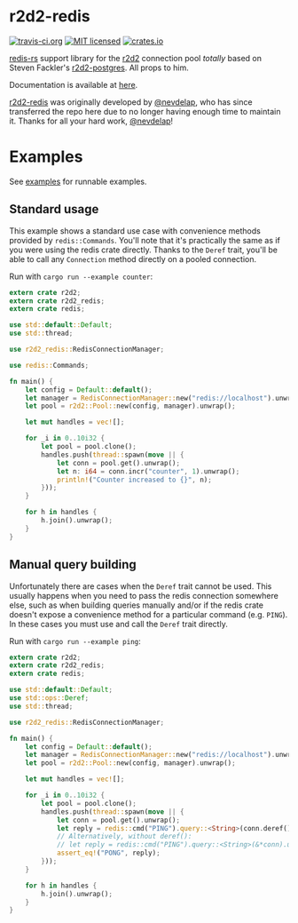 r2d2-redis
=============

[![travis-ci.org](https://travis-ci.org/sorccu/r2d2-redis.svg)](https://travis-ci.org/sorccu/r2d2-redis) [![MIT licensed](https://img.shields.io/badge/license-MIT-blue.svg)](./LICENSE) [![crates.io](http://meritbadge.herokuapp.com/r2d2-redis)](https://crates.io/crates/r2d2-redis)

[redis-rs](https://github.com/mitsuhiko/redis-rs) support library for the [r2d2](https://github.com/sfackler/r2d2) connection pool *totally* based on Steven Fackler's [r2d2-postgres](https://github.com/sfackler/r2d2-postgres). All props to him.

Documentation is available at [here](https://sorccu.github.io/r2d2-redis/doc/v0.5.1/r2d2_redis/).

[r2d2-redis](https://github.com/sorccu/r2d2-redis) was originally developed by [@nevdelap](https://github.com/nevdelap), who has since transferred the repo here due to no longer having enough time to maintain it. Thanks for all your hard work, [@nevdelap](https://github.com/nevdelap)!

# Examples

See [examples](examples) for runnable examples.

## Standard usage

This example shows a standard use case with convenience methods provided by `redis::Commands`. You'll note that it's practically the same as if you were using the redis crate directly. Thanks to the `Deref` trait, you'll be able to call any `Connection` method directly on a pooled connection.

Run with `cargo run --example counter`:

```rust
extern crate r2d2;
extern crate r2d2_redis;
extern crate redis;

use std::default::Default;
use std::thread;

use r2d2_redis::RedisConnectionManager;

use redis::Commands;

fn main() {
    let config = Default::default();
    let manager = RedisConnectionManager::new("redis://localhost").unwrap();
    let pool = r2d2::Pool::new(config, manager).unwrap();

    let mut handles = vec![];

    for _i in 0..10i32 {
        let pool = pool.clone();
        handles.push(thread::spawn(move || {
            let conn = pool.get().unwrap();
            let n: i64 = conn.incr("counter", 1).unwrap();
            println!("Counter increased to {}", n);
        }));
    }

    for h in handles {
        h.join().unwrap();
    }
}
```

## Manual query building

Unfortunately there are cases when the `Deref` trait cannot be used. This usually happens when you need to pass the redis connection somewhere else, such as when building queries manually and/or if the redis crate doesn't expose a convenience method for a particular command (e.g. `PING`). In these cases you must use and call the `Deref` trait directly.

Run with `cargo run --example ping`:

```rust
extern crate r2d2;
extern crate r2d2_redis;
extern crate redis;

use std::default::Default;
use std::ops::Deref;
use std::thread;

use r2d2_redis::RedisConnectionManager;

fn main() {
    let config = Default::default();
    let manager = RedisConnectionManager::new("redis://localhost").unwrap();
    let pool = r2d2::Pool::new(config, manager).unwrap();

    let mut handles = vec![];

    for _i in 0..10i32 {
        let pool = pool.clone();
        handles.push(thread::spawn(move || {
            let conn = pool.get().unwrap();
            let reply = redis::cmd("PING").query::<String>(conn.deref()).unwrap();
            // Alternatively, without deref():
            // let reply = redis::cmd("PING").query::<String>(&*conn).unwrap();
            assert_eq!("PONG", reply);
        }));
    }

    for h in handles {
        h.join().unwrap();
    }
}
```
